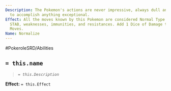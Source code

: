 ```yaml
---
Description: The Pokemon's actions are never impressive, always dull and never seem
  to accomplish anything exceptional.
Effect: All the moves known by this Pokemon are considered Normal Type. Affecting
  STAB, weaknesses, immunities, and resistances. Add 1 Dice of Damage to all Normal
  Moves.
Name: Normalize
---
```


#PokeroleSRD/Abilities

## `= this.name`

> *`= this.Description`*

**Effect:** `= this.Effect`
